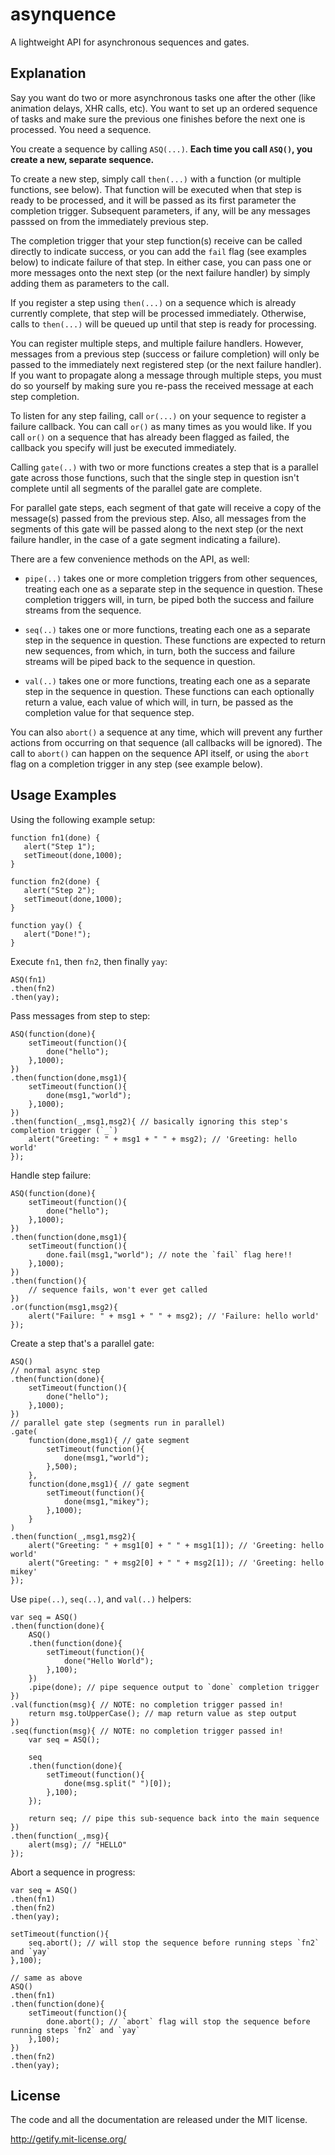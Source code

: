 # asynquence

A lightweight API for asynchronous sequences and gates.

## Explanation

Say you want do two or more asynchronous tasks one after the other (like animation delays, XHR calls, etc). You want to set up an ordered sequence of tasks and make sure the previous one finishes before the next one is processed. You need a sequence.

You create a sequence by calling `ASQ(...)`. **Each time you call `ASQ()`, you create a new, separate sequence.**

To create a new step, simply call `then(...)` with a function (or multiple functions, see below). That function will be executed when that step is ready to be processed, and it will be passed as its first parameter the completion trigger. Subsequent parameters, if any, will be any messages passsed on from the immediately previous step.

The completion trigger that your step function(s) receive can be called directly to indicate success, or you can add the `fail` flag (see examples below) to indicate failure of that step. In either case, you can pass one or more messages onto the next step (or the next failure handler) by simply adding them as parameters to the call.

If you register a step using `then(...)` on a sequence which is already currently complete, that step will be processed immediately. Otherwise, calls to `then(...)` will be queued up until that step is ready for processing.

You can register multiple steps, and multiple failure handlers. However, messages from a previous step (success or failure completion) will only be passed to the immediately next registered step (or the next failure handler). If you want to propagate along a message through multiple steps, you must do so yourself by making sure you re-pass the received message at each step completion.

To listen for any step failing, call `or(...)` on your sequence to register a failure callback. You can call `or()` as many times as you would like. If you call `or()` on a sequence that has already been flagged as failed, the callback you specify will just be executed immediately.

Calling `gate(..)` with two or more functions creates a step that is a parallel gate across those functions, such that the single step in question isn't complete until all segments of the parallel gate are complete.

For parallel gate steps, each segment of that gate will receive a copy of the message(s) passed from the previous step. Also, all messages from the segments of this gate will be passed along to the next step (or the next failure handler, in the case of a gate segment indicating a failure).

There are a few convenience methods on the API, as well:

* `pipe(..)` takes one or more completion triggers from other sequences, treating each one as a separate step in the sequence in question. These completion triggers will, in turn, be piped both the success and failure streams from the sequence.

* `seq(..)` takes one or more functions, treating each one as a separate step in the sequence in question. These functions are expected to return new sequences, from which, in turn, both the success and failure streams will be piped back to the sequence in question.

* `val(..)` takes one or more functions, treating each one as a separate step in the sequence in question. These functions can each optionally return a value, each value of which will, in turn, be passed as the completion value for that sequence step.

You can also `abort()` a sequence at any time, which will prevent any further actions from occurring on that sequence (all callbacks will be ignored). The call to `abort()` can happen on the sequence API itself, or using the `abort` flag on a completion trigger in any step (see example below).

## Usage Examples

Using the following example setup:

    function fn1(done) {
       alert("Step 1");
       setTimeout(done,1000);
    }
    
    function fn2(done) {
       alert("Step 2");
       setTimeout(done,1000);
    }
    
    function yay() {
       alert("Done!");
    }

Execute `fn1`, then `fn2`, then finally `yay`:

    ASQ(fn1)
    .then(fn2)
    .then(yay);

Pass messages from step to step:

    ASQ(function(done){
        setTimeout(function(){
            done("hello");
        },1000);
    })
    .then(function(done,msg1){
        setTimeout(function(){
            done(msg1,"world");
        },1000);
    })
    .then(function(_,msg1,msg2){ // basically ignoring this step's completion trigger (`_`)
        alert("Greeting: " + msg1 + " " + msg2); // 'Greeting: hello world'
    });

Handle step failure:

    ASQ(function(done){
        setTimeout(function(){
            done("hello");
        },1000);
    })
    .then(function(done,msg1){
        setTimeout(function(){
            done.fail(msg1,"world"); // note the `fail` flag here!!
        },1000);
    })
    .then(function(){
        // sequence fails, won't ever get called
    })
    .or(function(msg1,msg2){
        alert("Failure: " + msg1 + " " + msg2); // 'Failure: hello world'
    });

Create a step that's a parallel gate:

    ASQ()
    // normal async step
    .then(function(done){
        setTimeout(function(){
            done("hello");
        },1000);
    })
    // parallel gate step (segments run in parallel)
    .gate(
        function(done,msg1){ // gate segment
            setTimeout(function(){
                done(msg1,"world");
            },500);
        },
        function(done,msg1){ // gate segment
            setTimeout(function(){
                done(msg1,"mikey");
            },1000);
        }
    )
    .then(function(_,msg1,msg2){
        alert("Greeting: " + msg1[0] + " " + msg1[1]); // 'Greeting: hello world'
        alert("Greeting: " + msg2[0] + " " + msg2[1]); // 'Greeting: hello mikey'
    });

Use `pipe(..)`, `seq(..)`, and `val(..)` helpers:

    var seq = ASQ()
    .then(function(done){
        ASQ()
        .then(function(done){
            setTimeout(function(){
                done("Hello World");
            },100);
        })
        .pipe(done); // pipe sequence output to `done` completion trigger
    })
    .val(function(msg){ // NOTE: no completion trigger passed in!
        return msg.toUpperCase(); // map return value as step output
    })
    .seq(function(msg){ // NOTE: no completion trigger passed in!
        var seq = ASQ();

        seq
        .then(function(done){
            setTimeout(function(){
                done(msg.split(" ")[0]);
            },100);
        });

        return seq; // pipe this sub-sequence back into the main sequence
    })
    .then(function(_,msg){
        alert(msg); // "HELLO"
    });

Abort a sequence in progress:

    var seq = ASQ()
    .then(fn1)
    .then(fn2)
    .then(yay);

    setTimeout(function(){
        seq.abort(); // will stop the sequence before running steps `fn2` and `yay`
    },100);
    
    // same as above
    ASQ()
    .then(fn1)
    .then(function(done){
        setTimeout(function(){
            done.abort(); // `abort` flag will stop the sequence before running steps `fn2` and `yay`
        },100);
    })
    .then(fn2)
    .then(yay);

## License 

The code and all the documentation are released under the MIT license.

http://getify.mit-license.org/
